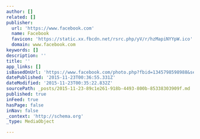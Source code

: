 ```yaml
---
author: []
related: []
publisher:
  url: 'https://www.facebook.com'
  name: Facebook
  favicon: 'https://static.xx.fbcdn.net/rsrc.php/yV/r/hzMapiNYYpW.ico'
  domain: www.facebook.com
keywords: []
description: ''
title: ''
app_links: []
isBasedOnUrl: 'https://www.facebook.com/photo.php?fbid=1345798598988&set=a.2296827054105.127566.1051961600&type=3&src=https%3A%2F%2Fscontent-lhr3-1.xx.fbcdn.net%2Fhphotos-xpa1%2Fv%2Ft1.0-9%2F23572_1345798598988_2731010_n.jpg%3Foh%3D58df589d3a988746fc4f495ff2d6b58b%26oe%3D56EC5240&size=604%2C453'
datePublished: '2015-11-23T00:36:55.331Z'
dateModified: '2015-11-23T00:35:22.832Z'
sourcePath: _posts/2015-11-23-89c1e261-918b-4493-800b-85338303909f.md
published: true
inFeed: true
hasPage: false
inNav: false
_context: 'http://schema.org'
_type: MediaObject

---
```

>